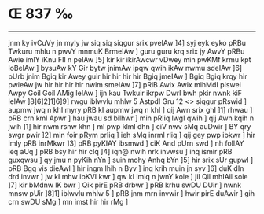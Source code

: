 # Œ 837 ‰
---
jnm ky ivCuVy jn myly jw siq siq siqgur srix pveIAw ]4] syj eyk
eyko pRBu Twkuru mhlu n pwvY mnmuK BrmeIAw ] guru guru krq srix jy AwvY
pRBu Awie imlY iKnu FIl n peIAw ]5] kir kir ikirAwcwr vDwey min
pwKMf krmu kpt loBeIAw ] bysuAw kY Gir bytw jnimAw ipqw qwih ikAw
nwmu sdeIAw ]6] pUrb jnim Bgiq kir Awey guir hir hir hir hir
Bgiq jmeIAw ] Bgiq Bgiq krqy hir pwieAw jw hir hir hir hir
nwim smeIAw ]7] pRiB Awix Awix mihMdI pIsweI Awpy Goil Goil AMig
leIAw ] ijn kau Twkuir ikrpw DwrI bwh pkir nwnk kiF leIAw
]8]6]2]1]6]9]
rwgu iblwvlu mhlw 5 AstpdI Gru 12
<> siqgur pRswid ]
aupmw jwq n khI myry pRB kI aupmw jwq n khI ] qij Awn srix ghI
]1] rhwau ] pRB crn kml Apwr ] hau jwau sd bilhwr ] min pRIiq
lwgI qwih ] qij Awn kqih n jwih ]1] hir nwm rsnw khn ] ml pwp
klml dhn ] ciV nwv sMq auDwir ] BY qry swgr pwir ]2] min foir
pRym prIiq ] ieh sMq inrml rIiq ] qij gey pwp ibkwr ] hir imly pRB
inrMkwr ]3] pRB pyKIAY ibsmwd ] ciK And pUrn swd ] nh folIAY ieq
aUq ] pRB bsy hir hir cIq ]4] iqn@ nwih nrk invwsu ] inq ismir pRB
guxqwsu ] qy jmu n pyKih nYn ] suin mohy Anhq bYn ]5] hir srix sUr
gupwl ] pRB Bgq vis dieAwl ] hir ingm lhih n Byv ] inq krih
muin jn syv ]6] duK dIn drd invwr ] jw kI mhw ibKVI kwr ] qw kI
imiq n jwnY koie ] jil Qil mhIAil soie ]7] kir bMdnw lK bwr ]
Qik pirE pRB drbwr ] pRB krhu swDU DUir ] nwnk mnsw pUir ]8]1]
iblwvlu mhlw 5 ] pRB jnm mrn invwir ] hwir pirE duAwir ] gih
crn swDU sMg ] mn imst hir hir rMg ]
####
